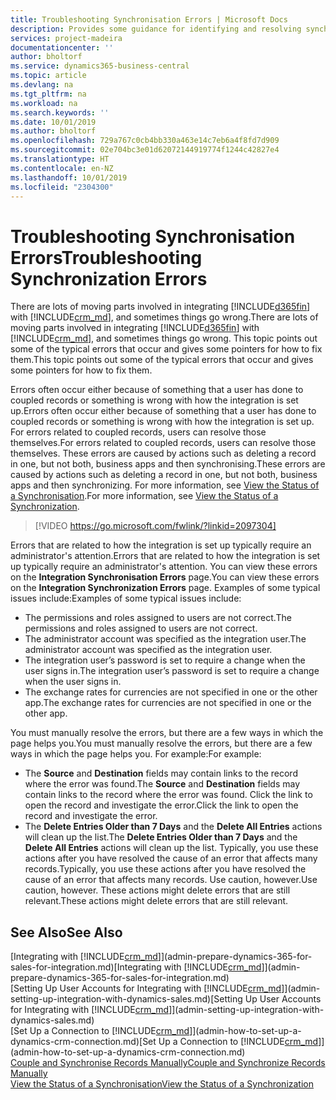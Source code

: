 ```yaml
---
title: Troubleshooting Synchronisation Errors | Microsoft Docs
description: Provides some guidance for identifying and resolving synchronisation errors.
services: project-madeira
documentationcenter: ''
author: bholtorf
ms.service: dynamics365-business-central
ms.topic: article
ms.devlang: na
ms.tgt_pltfrm: na
ms.workload: na
ms.search.keywords: ''
ms.date: 10/01/2019
ms.author: bholtorf
ms.openlocfilehash: 729a767c0cb4bb330a463e14c7eb6a4f8fd7d909
ms.sourcegitcommit: 02e704bc3e01d62072144919774f1244c42827e4
ms.translationtype: HT
ms.contentlocale: en-NZ
ms.lasthandoff: 10/01/2019
ms.locfileid: "2304300"
---
```

# <a name="troubleshooting-synchronization-errors"></a><span data-ttu-id="548e0-103">Troubleshooting Synchronisation Errors</span><span class="sxs-lookup"><span data-stu-id="548e0-103">Troubleshooting Synchronization Errors</span></span>
<span data-ttu-id="548e0-104">There are lots of moving parts involved in integrating [!INCLUDE[d365fin](includes/d365fin_md.md)] with [!INCLUDE[crm_md](includes/crm_md.md)], and sometimes things go wrong.</span><span class="sxs-lookup"><span data-stu-id="548e0-104">There are lots of moving parts involved in integrating [!INCLUDE[d365fin](includes/d365fin_md.md)] with [!INCLUDE[crm_md](includes/crm_md.md)], and sometimes things go wrong.</span></span> <span data-ttu-id="548e0-105">This topic points out some of the typical errors that occur and gives some pointers for how to fix them.</span><span class="sxs-lookup"><span data-stu-id="548e0-105">This topic points out some of the typical errors that occur and gives some pointers for how to fix them.</span></span>

<span data-ttu-id="548e0-106">Errors often occur either because of something that a user has done to coupled records or something is wrong with how the integration is set up.</span><span class="sxs-lookup"><span data-stu-id="548e0-106">Errors often occur either because of something that a user has done to coupled records or something is wrong with how the integration is set up.</span></span> <span data-ttu-id="548e0-107">For errors related to coupled records, users can resolve those themselves.</span><span class="sxs-lookup"><span data-stu-id="548e0-107">For errors related to coupled records, users can resolve those themselves.</span></span> <span data-ttu-id="548e0-108">These errors are caused by actions such as deleting a record in one, but not both, business apps and then synchronising.</span><span class="sxs-lookup"><span data-stu-id="548e0-108">These errors are caused by actions such as deleting a record in one, but not both, business apps and then synchronizing.</span></span> <span data-ttu-id="548e0-109">For more information, see [View the Status of a Synchronisation](admin-how-to-view-synchronization-status.md).</span><span class="sxs-lookup"><span data-stu-id="548e0-109">For more information, see [View the Status of a Synchronization](admin-how-to-view-synchronization-status.md).</span></span>

> [!VIDEO https://go.microsoft.com/fwlink/?linkid=2097304]

<span data-ttu-id="548e0-110">Errors that are related to how the integration is set up typically require an administrator's attention.</span><span class="sxs-lookup"><span data-stu-id="548e0-110">Errors that are related to how the integration is set up typically require an administrator's attention.</span></span> <span data-ttu-id="548e0-111">You can view these errors on the **Integration Synchronisation Errors** page.</span><span class="sxs-lookup"><span data-stu-id="548e0-111">You can view these errors on the **Integration Synchronization Errors** page.</span></span> <span data-ttu-id="548e0-112">Examples of some typical issues include:</span><span class="sxs-lookup"><span data-stu-id="548e0-112">Examples of some typical issues include:</span></span>  
  
* <span data-ttu-id="548e0-113">The permissions and roles assigned to users are not correct.</span><span class="sxs-lookup"><span data-stu-id="548e0-113">The permissions and roles assigned to users are not correct.</span></span>  
* <span data-ttu-id="548e0-114">The administrator account was specified as the integration user.</span><span class="sxs-lookup"><span data-stu-id="548e0-114">The administrator account was specified as the integration user.</span></span>  
* <span data-ttu-id="548e0-115">The integration user’s password is set to require a change when the user signs in.</span><span class="sxs-lookup"><span data-stu-id="548e0-115">The integration user’s password is set to require a change when the user signs in.</span></span>  
* <span data-ttu-id="548e0-116">The exchange rates for currencies are not specified in one or the other app.</span><span class="sxs-lookup"><span data-stu-id="548e0-116">The exchange rates for currencies are not specified in one or the other app.</span></span>  
  
<span data-ttu-id="548e0-117">You must manually resolve the errors, but there are a few ways in which the page helps you.</span><span class="sxs-lookup"><span data-stu-id="548e0-117">You must manually resolve the errors, but there are a few ways in which the page helps you.</span></span> <span data-ttu-id="548e0-118">For example:</span><span class="sxs-lookup"><span data-stu-id="548e0-118">For example:</span></span>  

* <span data-ttu-id="548e0-119">The **Source** and **Destination** fields may contain links to the record where the error was found.</span><span class="sxs-lookup"><span data-stu-id="548e0-119">The **Source** and **Destination** fields may contain links to the record where the error was found.</span></span> <span data-ttu-id="548e0-120">Click the link to open the record and investigate the error.</span><span class="sxs-lookup"><span data-stu-id="548e0-120">Click the link to open the record and investigate the error.</span></span>  
* <span data-ttu-id="548e0-121">The **Delete Entries Older than 7 Days** and the **Delete All Entries** actions will clean up the list.</span><span class="sxs-lookup"><span data-stu-id="548e0-121">The **Delete Entries Older than 7 Days** and the **Delete All Entries** actions will clean up the list.</span></span> <span data-ttu-id="548e0-122">Typically, you use these actions after you have resolved the cause of an error that affects many records.</span><span class="sxs-lookup"><span data-stu-id="548e0-122">Typically, you use these actions after you have resolved the cause of an error that affects many records.</span></span> <span data-ttu-id="548e0-123">Use caution, however.</span><span class="sxs-lookup"><span data-stu-id="548e0-123">Use caution, however.</span></span> <span data-ttu-id="548e0-124">These actions might delete errors that are still relevant.</span><span class="sxs-lookup"><span data-stu-id="548e0-124">These actions might delete errors that are still relevant.</span></span>

## <a name="see-also"></a><span data-ttu-id="548e0-125">See Also</span><span class="sxs-lookup"><span data-stu-id="548e0-125">See Also</span></span>
<span data-ttu-id="548e0-126">[Integrating with [!INCLUDE[crm_md](includes/crm_md.md)]](admin-prepare-dynamics-365-for-sales-for-integration.md)</span><span class="sxs-lookup"><span data-stu-id="548e0-126">[Integrating with [!INCLUDE[crm_md](includes/crm_md.md)]](admin-prepare-dynamics-365-for-sales-for-integration.md)</span></span>  
<span data-ttu-id="548e0-127">[Setting Up User Accounts for Integrating with [!INCLUDE[crm_md](includes/crm_md.md)]](admin-setting-up-integration-with-dynamics-sales.md)</span><span class="sxs-lookup"><span data-stu-id="548e0-127">[Setting Up User Accounts for Integrating with [!INCLUDE[crm_md](includes/crm_md.md)]](admin-setting-up-integration-with-dynamics-sales.md)</span></span>  
<span data-ttu-id="548e0-128">[Set Up a Connection to [!INCLUDE[crm_md](includes/crm_md.md)]](admin-how-to-set-up-a-dynamics-crm-connection.md)</span><span class="sxs-lookup"><span data-stu-id="548e0-128">[Set Up a Connection to [!INCLUDE[crm_md](includes/crm_md.md)]](admin-how-to-set-up-a-dynamics-crm-connection.md)</span></span>  
[<span data-ttu-id="548e0-129">Couple and Synchronise Records Manually</span><span class="sxs-lookup"><span data-stu-id="548e0-129">Couple and Synchronize Records Manually</span></span>](admin-how-to-couple-and-synchronize-records-manually.md)  
[<span data-ttu-id="548e0-130">View the Status of a Synchronisation</span><span class="sxs-lookup"><span data-stu-id="548e0-130">View the Status of a Synchronization</span></span>](admin-how-to-view-synchronization-status.md)  